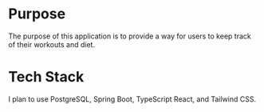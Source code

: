 # Purpose
The purpose of this application is to provide a way for users to keep track of their workouts and diet. 

# Tech Stack
I plan to use PostgreSQL, Spring Boot, TypeScript React, and Tailwind CSS.